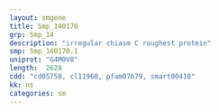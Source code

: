```yaml
---
layout: smgene
title: Smp_140170
grp: Smp_14
description: "irregular chiasm C roughest protein"
smp: Smp_140170.1
uniprot: "G4M0V8"
length:  2628
cdd: "cd05758, cl11960, pfam07679, smart00410"
kk: ns
categories: sm
---
```

